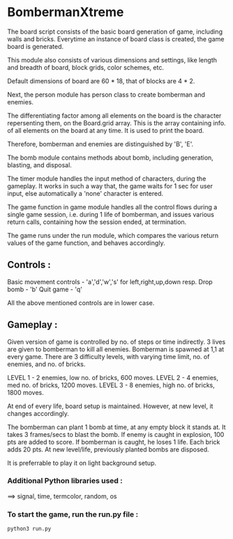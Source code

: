 # BombermanXtreme

The board script consists of the basic board generation of game, including walls and bricks. Everytime an instance of board class is created, the game board is generated.

This module also consists of various dimensions and settings, like length and breadth of board, block grids, color schemes, etc.

Default dimensions of board are 60 * 18, that of blocks are 4 * 2.

Next, the person module has person class to create bomberman and enemies.

The differentiating factor among all elements on the board is the character repersenting them, on the Board.grid array. This is the array containing info. of all elements on the board at any time. It is used to print the board.

Therefore, bomberman and enemies are distinguished by 'B', 'E'.

The bomb module contains methods about bomb, including generation, blasting, and disposal.

The timer module handles the input method of characters, during the gameplay. It works in such a way that, the game waits for 1 sec for user input, else automatically a 'none' character is entered.

The game function in game module handles all the control flows during a single game session, i.e. during 1 life of bomberman, and issues various return calls, containing how the session ended, at termination.

The game runs under the run module, which compares the various return values of the game function, and behaves accordingly.

## Controls :

Basic movement controls - 'a','d','w','s' for left,right,up,down resp.
Drop bomb - 'b'
Quit game - 'q'

All the above mentioned controls are in lower case.

## Gameplay :

Given version of game is controlled by no. of steps or time indirectly.
3 lives are given to bomberman to kill all enemies.
Bomberman is spawned at 1,1 at every game.
There are 3 difficulty levels, with varying time limit,
no. of enemies, and no. of bricks.

LEVEL 1 - 2 enemies, low no. of bricks, 600 moves.
LEVEL 2 - 4 enemies, med no. of bricks, 1200 moves.
LEVEL 3 - 8 enemies, high no. of bricks, 1800 moves.

At end of every life, board setup is maintained.
However, at new level, it changes accordingly.

The bomberman can plant 1 bomb at time, at any empty block it stands at. It takes 3 frames/secs to blast the bomb. If enemy is caught in explosion, 100 pts are added to score. If bomberman is caught, he loses 1 life. Each brick adds 20 pts. At new level/life, previously planted bombs are disposed.

It is preferrable to play it on light background setup.

### Additional Python libraries used :

 ==> signal, time, termcolor, random, os

### To start the game, run the run.py file :
```
python3 run.py
```
